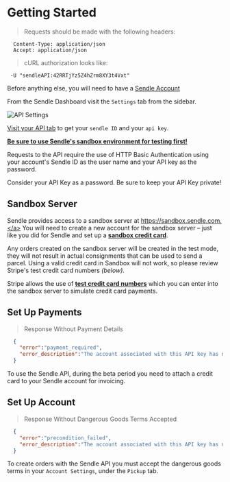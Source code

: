 # Getting Started

> Requests should be made with the following headers:

```shell
  Content-Type: application/json
  Accept: application/json

```

> cURL authorization looks like:

```shell
 -U "sendleAPI:42RRTjYz5Z4hZrm8XY3t4Vxt"
```

Before anything else, you will need to have a [Sendle Account](https://www.sendle.com/#signup-form)

From the Sendle Dashboard visit the `Settings` tab from the sidebar.

![API Settings](images/api_settings.png)

<a href="https://www.sendle.com/dashboard/api_settings" target="_blank">Visit your API tab</a> to get your `sendle ID` and your `api key`.

<strong><a href='https://sendle-sandbox.herokuapp.com/dashboard/api_settings' target='_blank'>Be sure to use Sendle's sandbox environment for testing first!</a></strong>

Requests to the API require the use of HTTP Basic Authentication using
your account's Sendle ID as the user name and your API key as the
password.

<aside class="warning">Consider your API Key as a password. Be sure to keep your API Key private!</aside>

## Sandbox Server

Sendle provides access to a sandbox server at <a href="https://sandbox.sendle.com">https://sandbox.sendle.com.</a> You will need to create a new account for the sandbox server – just like you did for Sendle and set up a <a href="https://stripe.com/docs/testing#cards"><strong>sandbox credit card</strong></a>.

Any orders created on the sandbox server will be created in the test mode, they will not result in actual consignments that can be used to send a parcel. Using a valid credit card in Sandbox will not work, so please review Stripe's test credit card numbers <em>(below).</em>

<aside class="notice">Stripe allows the use of <a href="https://stripe.com/docs/testing#cards"><strong>test credit card numbers</strong></a> which you can enter into the sandbox server to simulate credit card payments.</aside>

## Set Up Payments

> Response Without Payment Details

```json
  {
    "error":"payment_required",
    "error_description":"The account associated with this API key has no method of payment. Please go to your Account Settings in your Sendle Dashboard and add a payment method."
  }
```

To use the Sendle API, during the beta period you need to attach a credit card to your Sendle account for invoicing.

## Set Up Account

> Response Without Dangerous Goods Terms Accepted

```json
  {
    "error":"precondition_failed",
    "error_description":"The account associated with this API key has not accepted the dangerous goods terms. Please visit your Account Settings in https://www.sendle.com/dashboard/ to view and accept these terms."
  }
```

To create orders with the Sendle API you must accept the dangerous goods
terms in your `Account Settings`, under the `Pickup` tab.
